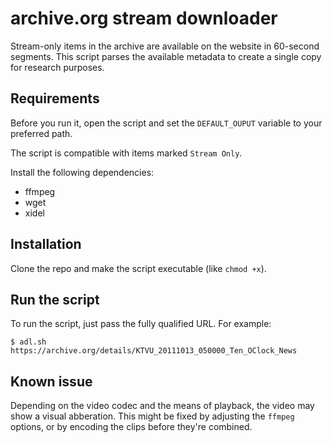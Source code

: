 # archive.org stream downloader

Stream-only items in the archive are available on the website in 60-second segments.
This script parses the available metadata to create a single copy for research purposes.

## Requirements


Before you run it, open the script and set the `DEFAULT_OUPUT` variable to your preferred path.

The script is compatible with items marked `Stream Only`.

Install the following dependencies:

* ffmpeg
* wget
* xidel

## Installation

Clone the repo and make the script executable (like `chmod +x`).

## Run the script

To run the script, just pass the fully qualified URL.
For example:

```
$ adl.sh https://archive.org/details/KTVU_20111013_050000_Ten_OClock_News
```

## Known issue

Depending on the video codec and the means of playback, the video may show a visual abberation.
This might be fixed by adjusting the `ffmpeg` options, or by encoding the clips before they're combined.
